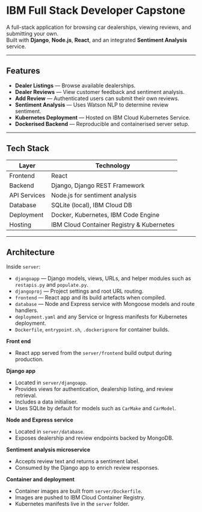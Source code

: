 #  IBM Full Stack Developer Capstone

A full-stack application for browsing car dealerships, viewing reviews, and submitting your own.  
Built with **Django**, **Node.js**, **React**, and an integrated **Sentiment Analysis** service.

---

## Features

- **Dealer Listings** — Browse available dealerships.
- **Dealer Reviews** — View customer feedback and sentiment analysis.
- **Add Review** — Authenticated users can submit their own reviews.
- **Sentiment Analysis** — Uses Watson NLP to determine review sentiment.
- **Kubernetes Deployment** — Hosted on IBM Cloud Kubernetes Service.
- **Dockerised Backend** — Reproducible and containerised server setup.

---

## Tech Stack

| Layer           | Technology |
|-----------------|------------|
| Frontend        | React      |
| Backend         | Django, Django REST Framework |
| API Services    | Node.js for sentiment analysis |
| Database        | SQLite (local), IBM Cloud DB  |
| Deployment      | Docker, Kubernetes, IBM Code Engine |
| Hosting         | IBM Cloud Container Registry & Kubernetes |

---

## Architecture
Inside `server`:
- `djangoapp` — Django models, views, URLs, and helper modules such as `restapis.py` and `populate.py`.
- `djangoproj` — Project settings and root URL routing.
- `frontend` — React app and its build artefacts when compiled.
- `database` — Node and Express service with Mongoose models and route handlers.
- `deployment.yaml` and any Service or Ingress manifests for Kubernetes deployment.
- `Dockerfile`, `entrypoint.sh`, `.dockerignore` for container builds.
  
**Front end**  
- React app served from the `server/frontend` build output during production.

**Django app**  
- Located in `server/djangoapp`.
- Provides views for authentication, dealership listing, and review retrieval.
- Includes a data initialiser.
- Uses SQLite by default for models such as `CarMake` and `CarModel`.

**Node and Express service**  
- Located in `server/database`.
- Exposes dealership and review endpoints backed by MongoDB.

**Sentiment analysis microservice**  
- Accepts review text and returns a sentiment label.
- Consumed by the Django app to enrich review responses.

**Container and deployment**  
- Container images are built from `server/Dockerfile`.
- Images are pushed to IBM Cloud Container Registry.
- Kubernetes manifests live in the `server` folder.
